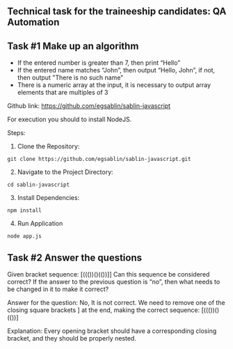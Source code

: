 ## Technical task for the traineeship candidates: QA Automation

## Task #1 Make up an algorithm

* If the entered number is greater than 7, then print “Hello”
* If the entered name matches “John”, then output “Hello, John”, if not, then output "There is no such name"
* There is a numeric array at the input, it is necessary to output array elements that are multiples of 3

Github link: https://github.com/egsablin/sablin-javascript

For execution you should to install NodeJS.

Steps:

1. Clone the Repository:

`git clone https://github.com/egsablin/sablin-javascript.git`

2. Navigate to the Project Directory:

`cd sablin-javascript`

3. Install Dependencies:

`npm install`

4. Run Application

`node app.js`

## Task #2 Answer the questions

Given bracket sequence: [((())()(())]]
Can this sequence be considered correct?
If the answer to the previous question is “no”, then what needs to be changed in it to make it correct?

Answer for the question: No, It is not correct. We need to remove one of the closing square brackets ] at the end, making the correct sequence: [((())()(())]

Explanation: Every opening bracket should have a corresponding closing bracket, and they should be properly nested.